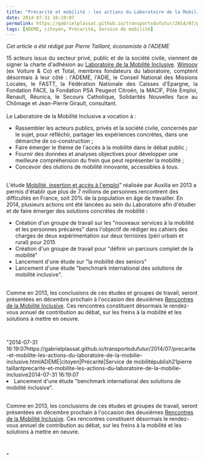 ```yaml
---
title: "Précarité et mobilité : les actions du Laboratoire de la Mobilité Inclusive"
date: 2014-07-31 16:19:07
permalink: https://gabrielplassat.github.io/transportsdufutur/2014/07/precarite-et-mobilite-les-actions-du-laboratoire-de-la-mobilie-inclusive.html
tags: [ADEME, citoyen, Précarité, Service de mobilité]
---
```


<p style="text-align: justify"><em>Cet article a été rédigé par Pierre Taillant, économiste à l'ADEME</em></p> <p style="text-align: justify">15 acteurs issus du secteur privé, public et de la société civile, viennent de signer la charte d'adhésion au <a href="http://www.mobiliteinclusive.com" target="_blank">Laboratoire de la Mobilité Inclusive</a>. <a href="http://www.voitureandco.com/tag/wimoov" target="_blank">Wimoov </a>(ex Voiture & Co) et Total, membres fondateurs du laboratoire, comptent désormais à leur côté : l'ADEME, l'ADIE, le Conseil National des Missions Locales, le FASTT, la Fédération Nationale des Caisses d'Epargne, la Fondation FACE, la Fondation PSA Peugeot Citroën, la MACIF, Pôle Emploi, Renault, Réunica, le Secours Catholique, Solidarités Nouvelles face au Chômage et Jean-Pierre Girault, consultant. <br /><br />Le Laboratoire de la Mobilité Inclusive a vocation à : </p> <ul> <li>Rassembler les acteurs publics, privés et la société civile, concernés par le sujet, pour réfléchir, partager les expériences concrètes, dans une démarche de co-construction ;</li> <li>Faire émerger le thème de l'accès à la mobilité dans le débat public ;</li> <li>Fournir des données et analyses objectives pour développer une meilleure compréhension du frein que peut représenter la mobilité ;</li> <li>Concevoir des olutions de mobilité innovante, accessibles à tous.</li> </ul> <p style="text-align: justify"></p>  <!--more--> <br />L'étude <a href="https://gabrielplassat.github.io/transportsdufutur/wp-content/uploads/sites/6/2014/07/RapportcompletLMI2013.pdf"" target=""_blank"">Mobilité, insertion et accès à l'emploi</a>" réalisée par Auxilia en 2013 a permis d'établir que plus de 7 millions de personnes rencontrent des difficultés en France, soit 20% de la population en âge de travailler. En 2014, plusieurs actions ont été lancées au sein du Laboratoire afin d'étudier et de faire émerger des solutions concrètes de mobilité : <ul> <li>Création d'un groupe de travail sur les "nouveaux services à la mobilité et les personnes précaires" dans l'objectif de rédiger les cahiers des charges de deux expérimentation sur deux terrioires (péri urbain et rural) pour 2015 </li> <li>Création d'un groupe de travail pour "définir un parcours complet de la mobilité" </li> <li>Lancement d'une étude sur "la mobilité des seniors" </li> <li>Lancement d'une étude "benchmark international des solutions de mobilité inclusive".</li> </ul> <p style=""text-align: justify""><br />Comme en 2013, les conclusions de ces études et groupes de travail, seront présentées en décembre prochain à l'occasion des deuxièmes <a href="https://gabrielplassat.github.io/transportsdufutur/wp-content/uploads/sites/6/2014/07/Restitution_Rencontres_de_la_mobilite_inclusive.pdf"" target=""_blank"">Rencontres de la Mobilité Inclusive</a>. Ces rencontres constituent désormais le rendez-vous annuel de contribution au débat, sur les freins à la mobilité et les solutions à mettre en oeuvre.</p> <p> </p>"2014-07-31 16:19:07https://gabrielplassat.github.io/transportsdufutur/2014/07/precarite-et-mobilite-les-actions-du-laboratoire-de-la-mobilie-inclusive.htmlADEME|citoyen|Précarité|Service de mobilitépublish21pierre taillantprecarite-et-mobilite-les-actions-du-laboratoire-de-la-mobilie-inclusive2014-07-31 16:19:07</li> <li>Lancement d'une étude "benchmark international des solutions de mobilité inclusive".</li> </ul> <p style=""text-align: justify""><br />Comme en 2013, les conclusions de ces études et groupes de travail, seront présentées en décembre prochain à l'occasion des deuxièmes <a href="https://gabrielplassat.github.io/transportsdufutur/wp-content/uploads/sites/6/2014/07/Restitution_Rencontres_de_la_mobilite_inclusive.pdf"" target=""_blank"">Rencontres de la Mobilité Inclusive</a>. Ces rencontres constituent désormais le rendez-vous annuel de contribution au débat, sur les freins à la mobilité et les solutions à mettre en oeuvre.</p> <p> </p>"
